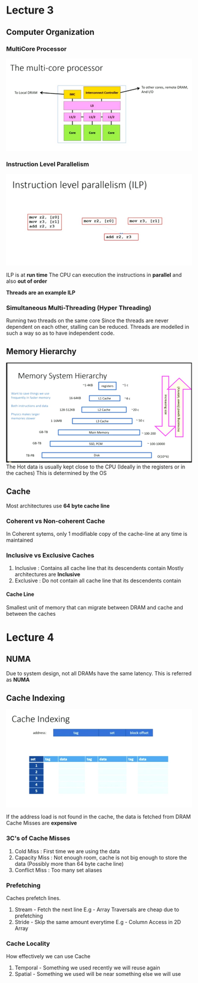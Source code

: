 # Lecture 3
## Computer Organization

### MultiCore Processor

![Multicore](Images/MulticoreProcessor.jpg)

### Instruction Level Parallelism
![ILP](Images/InstructionLevelParallelism.jpg)

ILP is at **run time**
The CPU can execution the instructions in **parallel** and also **out of order**

**Threads are an example ILP**

### Simultaneous Multi-Threading (Hyper Threading)
Running two threads on the same core
Since the threads are never dependent on each other, stalling can be reduced. Threads are modelled in such a way so as to have independent code.

## Memory Hierarchy

![Memory System Hierarchy](Images/MemorySystemHierarchy.jpg)
The Hot data is usually kept close to the CPU (Ideally in the registers or in the caches)
This is determined by the OS

## Cache
Most architectures use **64 byte cache line**

### Coherent vs Non-coherent Cache
In Coherent sytems, only 1 modifiable copy of the cache-line at any time is maintained

### Inclusive vs Exclusive Caches
1. Inclusive : Contains all cache line that its descendents contain
   Mostly architectures are **Inclusive**
2. Exclusive : Do not contain all cache line that its descendents contain

#### Cache Line
Smallest unit of memory that can migrate between DRAM and cache and between the caches

# Lecture 4

## NUMA
Due to system design, not all DRAMs have the same latency. This is referred as **NUMA**

## Cache Indexing
![Cache Indexing](Images/CacheIndexing.jpg)

If the address load is not found in the cache, the data is fetched from DRAM
Cache Misses are **expensive**

### 3C's of Cache Misses
1. Cold Miss : First time we are using the data
2. Capacity Miss : Not enough room, cache is not big enough to store the data (Possibly more than 64 byte cache line)
3. Conflict Miss : Too many set aliases

### Prefetching
Caches prefetch lines.

1. Stream - Fetch the next line
   E.g - Array
   Traversals are cheap due to prefetching
2. Stride - Skip the same amount everytime
   E.g - Column Access in 2D Array

### Cache Locality
How effectively we can use Cache

1. Temporal - Something we used recently we will reuse again
2. Spatial - Something we used will be near something else we will use




